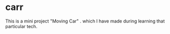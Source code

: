 # carr
This is a mini project "Moving Car" . which I have made during learning that particular tech.
